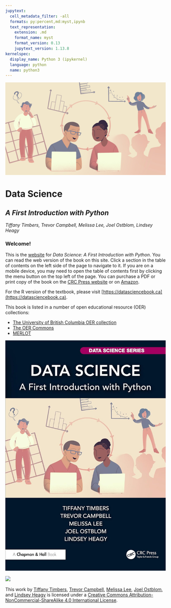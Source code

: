 ```yaml
---
jupytext:
  cell_metadata_filter: -all
  formats: py:percent,md:myst,ipynb
  text_representation:
    extension: .md
    format_name: myst
    format_version: 0.13
    jupytext_version: 1.13.8
kernelspec:
  display_name: Python 3 (ipykernel)
  language: python
  name: python3
---
```


![](img/frontmatter/ds-a-first-intro-graphic.jpg)

# Data Science

## *A First Introduction with Python*

*Tiffany Timbers, Trevor Campbell, Melissa Lee, Joel Ostblom, Lindsey Heagy*

### Welcome!

This is the [website](https://python.datasciencebook.ca) for *Data Science: A First Introduction with Python*.
You can read the web version of the book on this site. Click a section in the table of contents
on the left side of the page to navigate to it. If you are on a mobile device,
you may need to open the table of contents first by clicking the menu button on
the top left of the page. You can purchase a PDF or print copy of the book
on the [CRC Press website](https://www.routledge.com/Data-Science-A-First-Introduction-with-Python/Timbers-Campbell-Lee-Ostblom-Heagy/p/book/9781032572239)
or on [Amazon](https://www.amazon.com/Data-Science-Introduction-Python-Chapman/dp/103257223X).

For the R version of the textbook, please visit [https://datasciencebook.ca](https://datasciencebook.ca).

This book is listed in a number of open educational resource (OER) collections:
- [The University of British Columbia OER collection](https://oer.open.ubc.ca/data-science-a-first-introduction-python-version/)
- [The OER Commons](https://oercommons.org/courses/data-science-a-first-introduction-with-python)
- [MERLOT](https://merlot.org/merlot/viewMaterial.htm?id=773420157)

![](img/frontmatter/ds-a-first-intro-cover.jpg)

<img src="https://i.creativecommons.org/l/by-nc-sa/4.0/88x31.png">

This work by [Tiffany Timbers](https://www.tiffanytimbers.com/),
[Trevor Campbell](https://trevorcampbell.me/),
[Melissa Lee](https://www.stat.ubc.ca/users/melissa-lee),
[Joel Ostblom](https://joelostblom.com/),
and [Lindsey Heagy](https://lindseyjh.ca/)
is licensed under
a [Creative Commons Attribution-NonCommercial-ShareAlike 4.0 International License](http://creativecommons.org/licenses/by-nc-sa/4.0/).
